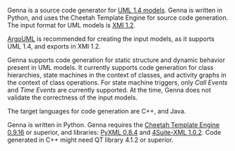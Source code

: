 Genna is a source code generator for [UML 1.4 models](https://www.omg.org/spec/UML/1.4/About-UML/). Genna is written in
Python, and uses the Cheetah Template Engine for source code generation. The input format for UML models
is [XMI 1.2](https://www.omg.org/cgi-bin/doc?formal/02-01-01).

[ArgoUML](http://argouml.tigris.org/) is recommended for creating the input models, as it supports UML 1.4, and
exports in XMI 1.2.

Genna supports code generation for static structure and dynamic behavior present in UML models. It currently supports
code generation for class hierarchies, state machines in the context of classes, and activity graphs in the context of
class operations. For state machine triggers, only *Call Events* and *Time Events* are currently supported. At the time,
Genna does not validate the correctness of the input models.

The target languages for code generation are C++, and Java.

Genna is written in Python. Genna requires the
[Cheetah Template Engine 0.9.16](http://cheetahtemplate.org/) or superior, and libraries: [PyXML 0.8.4](https://pypi.org/project/PyXML/)
and [4Suite-XML 1.0.2](https://pypi.org/project/4Suite-XML/). Code generated in C++ might need QT library 4.1.2 or superior.
